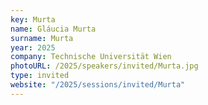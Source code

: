 ```yaml
---
key: Murta
name: Gláucia Murta
surname: Murta
year: 2025
company: Technische Universität Wien
photoURL: /2025/speakers/invited/Murta.jpg
type: invited
website: "/2025/sessions/invited/Murta"
---
```

